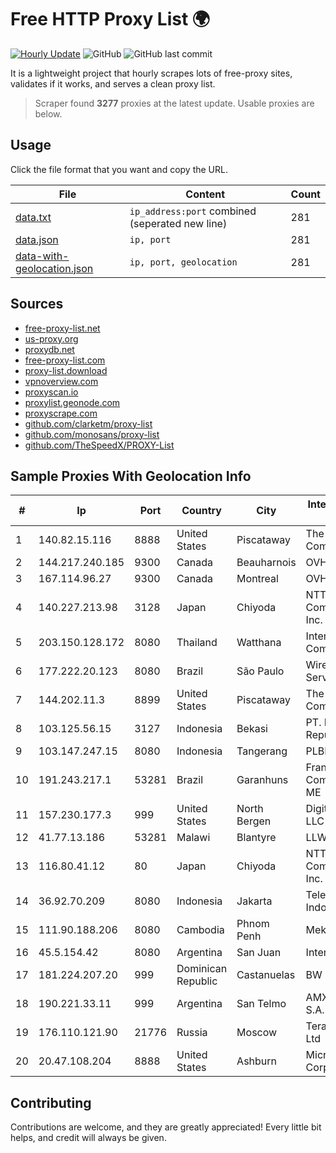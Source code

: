 
# Free HTTP Proxy List 🌍

[![Hourly Update](https://github.com/mertguvencli/http-proxy-list/actions/workflows/main.yml/badge.svg?branch=main)](https://github.com/mertguvencli/http-proxy-list/actions/workflows/main.yml)
![GitHub](https://img.shields.io/github/license/mertguvencli/http-proxy-list)
![GitHub last commit](https://img.shields.io/github/last-commit/mertguvencli/http-proxy-list)

It is a lightweight project that hourly scrapes lots of free-proxy sites, validates if it works, and serves a clean proxy list.


> Scraper found **3277** proxies at the latest update. Usable proxies are below.

## Usage

Click the file format that you want and copy the URL.


|File|Content|Count|
|----|-------|-----|
|[data.txt](https://raw.githubusercontent.com/mertguvencli/http-proxy-list/main/proxy-list/data.txt)|`ip_address:port` combined (seperated new line)|281|
|[data.json](https://raw.githubusercontent.com/mertguvencli/http-proxy-list/main/proxy-list/data.json)|`ip, port`|281|
|[data-with-geolocation.json](https://raw.githubusercontent.com/mertguvencli/http-proxy-list/main/proxy-list/data-with-geolocation.json)|`ip, port, geolocation`|281|

## Sources

* [free-proxy-list.net](https://free-proxy-list.net)
* [us-proxy.org](https://www.us-proxy.org)
* [proxydb.net](http://proxydb.net)
* [free-proxy-list.com](https://free-proxy-list.com/?page=&port=&type%5B%5D=http&type%5B%5D=https&up_time=0&search=Search)
* [proxy-list.download](https://www.proxy-list.download/HTTP)
* [vpnoverview.com](https://vpnoverview.com/privacy/anonymous-browsing/free-proxy-servers)
* [proxyscan.io](https://www.proxyscan.io)
* [proxylist.geonode.com](https://proxylist.geonode.com/api/proxy-list?limit=300&page=1&sort_by=lastChecked&sort_type=desc&protocols=http,https)
* [proxyscrape.com](https://api.proxyscrape.com/v2/?request=displayproxies&protocol=http&timeout=10000&country=all&ssl=all&anonymity=all)
* [github.com/clarketm/proxy-list](https://raw.githubusercontent.com/clarketm/proxy-list/master/proxy-list-raw.txt)
* [github.com/monosans/proxy-list](https://raw.githubusercontent.com/monosans/proxy-list/main/proxies/http.txt)
* [github.com/TheSpeedX/PROXY-List](https://raw.githubusercontent.com/TheSpeedX/PROXY-List/master/http.txt)


## Sample Proxies With Geolocation Info

|#|Ip|Port|Country|City|Internet Service Provider|
|-|--|----|-------|----|-------------------------|
|1|140.82.15.116|8888|United States|Piscataway|The Constant Company|
|2|144.217.240.185|9300|Canada|Beauharnois|OVH SAS|
|3|167.114.96.27|9300|Canada|Montreal|OVH SAS|
|4|140.227.213.98|3128|Japan|Chiyoda|NTT PC Communications, Inc.|
|5|203.150.128.172|8080|Thailand|Watthana|Internet Thailand Company Ltd|
|6|177.222.20.123|8080|Brazil|São Paulo|Wireless Comm Services LTDA|
|7|144.202.11.3|8899|United States|Piscataway|The Constant Company|
|8|103.125.56.15|3127|Indonesia|Bekasi|PT. Eka Mas Republik|
|9|103.147.247.15|8080|Indonesia|Tangerang|PLBNET|
|10|191.243.217.1|53281|Brazil|Garanhuns|Franca e Franca Com e Serv Ltda. ME|
|11|157.230.177.3|999|United States|North Bergen|DigitalOcean, LLC|
|12|41.77.13.186|53281|Malawi|Blantyre|LLW GIL|
|13|116.80.41.12|80|Japan|Chiyoda|NTT PC Communications, Inc.|
|14|36.92.70.209|8080|Indonesia|Jakarta|Telekomunikasi Indonesia|
|15|111.90.188.206|8080|Cambodia|Phnom Penh|MekongNet|
|16|45.5.154.42|8080|Argentina|San Juan|Intersat S.A|
|17|181.224.207.20|999|Dominican Republic|Castanuelas|BW TELECOM|
|18|190.221.33.11|999|Argentina|San Telmo|AMX Argentina S.A.|
|19|176.110.121.90|21776|Russia|Moscow|Teraline Telecom Ltd|
|20|20.47.108.204|8888|United States|Ashburn|Microsoft Corporation|



## Contributing

Contributions are welcome, and they are greatly appreciated! Every
little bit helps, and credit will always be given.

